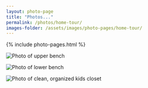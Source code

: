 ```yaml
---
layout: photo-page
title: "Photos..."
permalink: /photos/home-tour/
images-folder: /assets/images/photo-pages/home-tour/
---
```


{% include photo-pages.html %}

![Photo of upper bench][upper-bench]

![Photo of lower bench][lower-bench]

![Photo of clean, organized kids closet][kids-closet]

[kids-closet]: {{page.images-folder}}kids-closet.jpg
[upper-bench]: {{page.images-folder}}bench-high.jpg
[lower-bench]: {{page.images-folder}}bench-low.jpg

